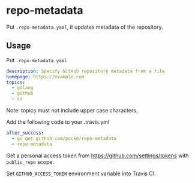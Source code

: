 repo-metadata
===

Put `.repo-metadata.yaml`, it updates metadata of the repository.



Usage
---

Put `.repo-metadata.yaml`

```yaml
description: Specify GitHub repository metadata from a file
homepage: https://example.com
topics:
  - golang
  - github
  - ci
```

Note: topics must not include upper case characters.


Add the following code to your .travis.yml

```yaml
after_success:
  - go get github.com/pocke/repo-metadata
  - repo-metadata
```

Get a personal access token from https://github.com/settings/tokens with `public_repo` scope.

Set `GITHUB_ACCESS_TOKEN` environment variable into Travis CI.
